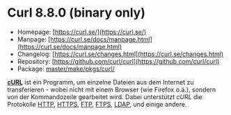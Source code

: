 # Curl 8.8.0 (binary only)
 - Homepage: [https://curl.se/](https://curl.se/)
 - Manpage: [https://curl.se/docs/manpage.html](https://curl.se/docs/manpage.html)
 - Changelog: [https://curl.se/changes.html](https://curl.se/changes.html)
 - Repository: [https://github.com/curl/curl](https://github.com/curl/curl)
 - Package: [master/make/pkgs/curl/](https://github.com/Freetz-NG/freetz-ng/tree/master/make/pkgs/curl/)

**[cURL](http://curl.haxx.se/)** ist ein Programm,
um einzelne Dateien aus dem Internet zu transferieren - wobei nicht mit
einem Browser (wie Firefox o.ä.), sondern von der Kommandozeile
gearbeitet wird. Dabei unterstützt *cURL* die Protokolle
[HTTP](http://de.wikipedia.org/wiki/Hypertext_Transfer_Protocol),
[HTTPS](http://de.wikipedia.org/wiki/Hypertext_Transfer_Protocol_Secure),
[FTP](http://de.wikipedia.org/wiki/File_Transfer_Protocol),
[FTPS](http://de.wikipedia.org/wiki/FTP_%C3%BCber_SSL),
[LDAP](http://de.wikipedia.org/wiki/Lightweight_Directory_Access_Protocol),
und einige andere.

